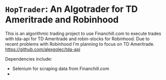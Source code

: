 ``HopTrader``: An Algotrader for TD Ameritrade and Robinhood
========================================
This is an algorithmic trading project to use Financhill.com to execute trades with tda-api for TD Ameritrade and robin-stocks for Robinhood. Due to recent problems with Robinhood I'm planning to focus on TD Ameritrade.
<https://github.com/alexgolec/tda-api>

Dependencies include:
* Selenium for scraping data from Financhill.com
* 
